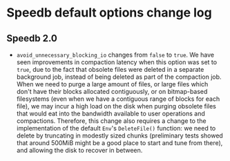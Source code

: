 # Speedb default options change log
## Speedb 2.0
* `avoid_unnecessary_blocking_io` changes from `false` to `true`. We have seen improvements in compaction latency when this option
was set to `true`, due to the fact that obsolete files were deleted in a separate background
job, instead of being deleted as part of the compaction job.
When we need to purge a large amount of files, or large files which don't have their blocks allocated contiguously, or on bitmap-based filesystems (even when we have a contiguous range of blocks for each file), we may incur a high load on the disk when purging obsolete files that would eat into the bandwidth available to user operations and compactions.
Therefore, this change also requires a change to the implementation of the default `Env`'s `DeleteFile()` function: we need to delete by truncating in modestly sized chunks (preliminary tests showed that around 500MiB might be a good place to start and tune from there), and allowing the disk to recover in between.
